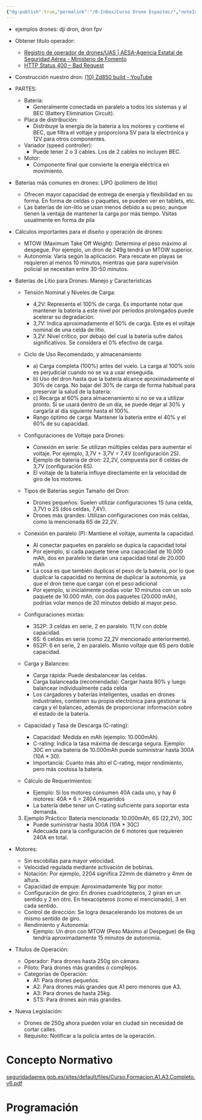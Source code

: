 ```yaml
---
{"dg-publish":true,"permalink":"/0-Inbox/Curso Drone Espaitec/","noteIcon":""}
---
```



- ejemplos drones: dji dron, dron fpv

- Obtener titulo operador: 
	- [Registro de operador de drones/UAS | AESA-Agencia Estatal de Seguridad Aérea - Ministerio de Fomento](https://www.seguridadaerea.gob.es/es/ambitos/drones/registro-de-operador-de-drones-uas)
	- [HTTP Status 400 – Bad Request](https://sede.seguridadaerea.gob.es/fire-signature/public/chooseCertificateOriginService)

- Construcción nuestro dron: [(10) Zd850 build - YouTube](https://www.youtube.com/playlist?list=PLq8CK9yN-s_dqlWjc8TeKk-9_cbGYpRhB)

- PARTES:
	- Batería: 
		- Generalmente conectada en paralelo a todos los sistemas y al BEC (Battery Elimination Circuit).
	- Placa de distribución: 
		- Distribuye la energía de la batería a los motores y contiene el BEC, que filtra el voltaje y proporciona 5V para la electrónica y 12V para otros componentes.
	- Variador (speed controller): 
		- Puede tener 2 o 3 cables. Los de 2 cables no incluyen BEC.
	- Motor: 
		- Componente final que convierte la energía eléctrica en movimiento.


- Baterías más comunes en drones: LIPO (polímero de litio)
	- Ofrecen mayor capacidad de entrega de energía y flexibilidad en su forma. En forma de celdas o paquetes, se pueden ver en tablets, etc.
	- Las baterías de ion-litio se usan menos debido a su peso, aunque tienen la ventaja de mantener la carga por más tiempo. Vsitas usualmente en forma de pila

- Cálculos importantes para el diseño y operación de drones:
	- MTOW (Maximum Take Off Weight): Determina el peso máximo al despegue. Por ejemplo, un dron de 249g tendrá un MTOW superior.
	- Autonomía: Varía según la aplicación. Para rescate en playas se requieren al menos 10 minutos, mientras que para supervisión policial se necesitan entre 30-50 minutos.


- Baterías de Litio para Drones: Manejo y Características

	- Tensión Nominal y Niveles de Carga:
		- 4,2V: Representa el 100% de carga. Es importante notar que mantener la batería a este nivel por períodos prolongados puede acelerar su degradación.
	    - 3,7V: Indica aproximadamente el 50% de carga. Este es el voltaje nominal de una celda de litio.
	    - 3,2V: Nivel crítico, por debajo del cual la batería sufre daños significativos. Se considera el 0% efectivo de carga.

	- Ciclo de Uso Recomendado, y almacenamiento
		- a) Carga completa (100%) antes del vuelo. La carga al 100% solo es perjudicial cuando no se va a usar enseguida.
		- b) Uso del dron hasta que la batería alcance aproximadamente el 30% de carga. No bajar del 30% de carga de forma habitual para preservar la salud de la batería.
		- c) Recarga al 60% para almacenamiento si no se va a utilizar pronto. Si se usará dentro de un día, se puede dejar al 30% y cargarla al día siguiente hasta el 100%.
	    - Rango óptimo de carga: Mantener la batería entre el 40% y el 60% de su capacidad.
	
	- Configuraciones de Voltaje para Drones:
	    - Conexión en serie: Se utilizan múltiples celdas para aumentar el voltaje. Por ejemplo, 3,7V + 3,7V = 7,4V (configuración 2S).
	    - Ejemplo de batería de dron: 22,2V, compuesta por 6 celdas de 3,7V (configuración 6S).
	    - El voltaje de la batería influye directamente en la velocidad de giro de los motores.
	
	- Tipos de Baterías según Tamaño del Dron:
	    - Drones pequeños: Suelen utilizar configuraciones 1S (una celda, 3,7V) o 2S (dos celdas, 7,4V).
	    - Drones más grandes: Utilizan configuraciones con más celdas, como la mencionada 6S de 22,2V.
	
	- Conexión en paralelo (P): Mantiene el voltaje, aumenta la capacidad.
		- Al conectar paquetes en paralelo se dupica la capacidad total
		- Por ejemplo, si cada paquete tiene una capacidad de 10.000 mAh, dos en paralelo te darán una capacidad total de 20.000 mAh
		- La cosa es que también duplicas el peso de la batería, por lo que duplicar la capacidad no termina de duplicar la autonomía, ya que el dron tiene que cargar con el peso adicional
		- Por ejemplo, si inicialmente podías volar 10 minutos con un solo paquete de 10.000 mAh, con dos paquetes (20.000 mAh), podrías volar menos de 20 minutos debido al mayor peso.

	- Configuraciones mixtas:
        - 3S2P: 3 celdas en serie, 2 en paralelo. 11,1V con doble capacidad.
        - 6S: 6 celdas en serie (como 22,2V mencionado anteriormente).
        - 6S2P: 6 en serie, 2 en paralelo. Mismo voltaje que 6S pero doble capacidad.

	- Carga y Balanceo:
	    - Carga rápida: Puede desbalancear las celdas.
	    - Carga balanceada (recomendada): Cargar hasta 80% y luego balancear individualmente cada celda
	    - Los cargadores y baterías inteligentes, usadas en drones industriales, contienen su propia electrónica para gestionar la carga y el balanceo, además de proporcionar información sobre el estado de la batería.

	- Capacidad y Tasa de Descarga (C-rating):
	    - Capacidad: Medida en mAh (ejemplo: 10.000mAh).
	    - C-rating: Indica la tasa máxima de descarga segura. Ejemplo: 30C en una batería de 10.000mAh puede suministrar hasta 300A (10A * 30).
	    - Importancia: Cuanto más alto el C-rating, mejor rendimiento, pero más costosa la batería.
	- Cálculo de Requerimientos:
	    - Ejemplo: Si los motores consumen 40A cada uno, y hay 6 motores: 40A * 6 = 240A requeridos
	    - La batería debe tener un C-rating suficiente para soportar esta demanda.
	3. Ejemplo Práctico: Batería mencionada: 10.000mAh, 6S (22,2V), 30C
	    - Puede suministrar hasta 300A (10A * 30C)
	    - Adecuada para la configuración de 6 motores que requieren 240A en total.


- Motores:
    - Sin escobillas para mayor velocidad.
    - Velocidad regulada mediante activación de bobinas.
    - Notación: Por ejemplo, 2204 significa 22mm de diámetro y 4mm de altura.
    - Capacidad de empuje: Aproximadamente 1kg por motor.
    - Configuración de giro: En drones cuadricópteros, 2 giran en un sentido y 2 en otro. En hexacópteros (como el mencionado), 3 en cada sentido.
    - Control de dirección: Se logra desacelerando los motores de un mismo sentido de giro.
	- Rendimiento y Autonomía:
	    - Ejemplo: Un dron con MTOW (Peso Máximo al Despegue) de 6kg tendría aproximadamente 15 minutos de autonomía.


- Títulos de Operación:
    - Operador: Para drones hasta 250g sin cámara.
    - Piloto: Para drones más grandes o complejos.
	- Categorías de Operación:
	    - A1: Para drones pequeños.
	    - A2: Para drones más grandes que A1 pero menores que A3.
	    - A3: Para drones de hasta 25kg.
	    - STS: Para drones aún más grandes.

- Nueva Legislación:
    - Drones de 250g ahora pueden volar en ciudad sin necesidad de cortar calles.
    - Requisito: Notificar a la policía antes de la operación.


# Concepto Normativo

[seguridadaerea.gob.es/sites/default/files/Curso.Formacion.A1.A3.Completo.v6.pdf](https://www.seguridadaerea.gob.es/sites/default/files/Curso.Formacion.A1.A3.Completo.v6.pdf)

# Programación


